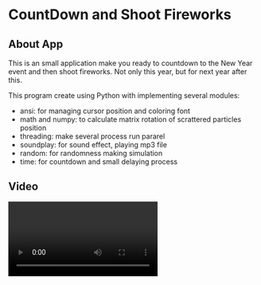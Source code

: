 # CountDown and Shoot Fireworks

## About App

This is an small application make you ready to countdown to 
the New Year event and then shoot fireworks. Not only this year, 
but for next year after this.

This program create using Python with implementing several modules:

* ansi: for managing cursor position and coloring font
* math and numpy: to calculate matrix rotation of scrattered particles position
* threading: make several process run pararel
* soundplay: for sound effect, playing mp3 file
* random: for randomness making simulation
* time: for countdown and small delaying process

## Video

![Video in Action](http://github.com/dhenoer/fireworks/countdown-and-fireworks-in-action.mp4)
